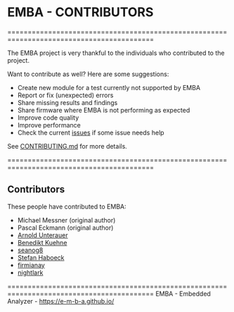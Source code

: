 # EMBA - CONTRIBUTORS

==========================================================================================

The EMBA project is very thankful to the individuals who contributed to the project.

  Want to contribute as well? Here are some suggestions:

  - Create new module for a test currently not supported by EMBA
  - Report or fix (unexpected) errors
  - Share missing results and findings
  - Share firmware where EMBA is not performing as expected
  - Improve code quality
  - Improve performance
  - Check the current [issues](https://github.com/e-m-b-a/emba/issues) if some issue needs help

  See [CONTRIBUTING.md](https://github.com/e-m-b-a/emba/blob/master/CONTRIBUTING.md) for more details.

==========================================================================================

## Contributors

These people have contributed to EMBA:

* Michael Messner (original author)
* Pascal Eckmann (original author)
* [Arnold Unterauer](https://github.com/Anemosx)
* [Benedikt Kuehne](https://github.com/BenediktMKuehne)
* [seanog8](https://github.com/seanog8)
* [Stefan Haboeck](https://github.com/StefanHaboeck)
* [firmianay](https://github.com/firmianay)
* [nightlark](https://github.com/nightlark)

==========================================================================================
  EMBA - Embedded Analyzer - https://e-m-b-a.github.io/
